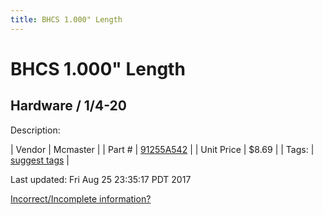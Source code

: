 ```yaml
---
title: BHCS 1.000" Length
---
```


# BHCS 1.000" Length
## Hardware / 1/4-20
Description: 	 

| Vendor | Mcmaster | 
| Part # | [91255A542](https://www.mcmaster.com/#91255A542) | 
| Unit Price | $8.69 | 
| Tags: | [suggest tags](https://docs.google.com/forms/d/e/1FAIpQLSeWyY8v3RgOty-MyWmh9U0iivNYN_molChYyS-0U-o-kOAv_g/viewform) | 

Last updated: Fri Aug 25 23:35:17 PDT 2017

 [Incorrect/Incomplete information?](https://docs.google.com/forms/d/e/1FAIpQLSeWyY8v3RgOty-MyWmh9U0iivNYN_molChYyS-0U-o-kOAv_g/viewform)
